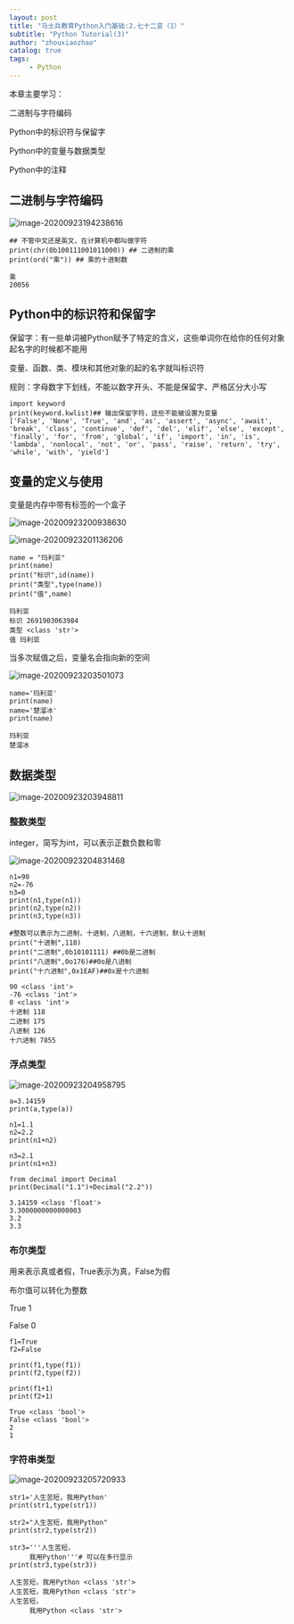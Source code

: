 ```yaml
---
layout: post
title: "马士兵教育Python入门基础:2.七十二变（1）"
subtitle: "Python Tutorial(3)"
author: "zhouxiaozhao"
catalog: true
tags:
     - Python
---
```


本章主要学习：

二进制与字符编码

Python中的标识符与保留字

Python中的变量与数据类型

Python中的注释

## 二进制与字符编码

![image-20200923194238616](/img/posts/2020.9.15/image-20200923194238616.png)

```
## 不管中文还是英文，在计算机中都叫做字符
print(chr(0b100111001011000)) ## 二进制的乘
print(ord("乘")) ## 乘的十进制数

乘
20056
```

## Python中的标识符和保留字

保留字：有一些单词被Python赋予了特定的含义，这些单词你在给你的任何对象起名字的时候都不能用

变量、函数、类、模块和其他对象的起的名字就叫标识符

规则：字母数字下划线，不能以数字开头、不能是保留字、严格区分大小写

```
import keyword
print(keyword.kwlist)## 输出保留字符，这些不能被设置为变量
['False', 'None', 'True', 'and', 'as', 'assert', 'async', 'await', 'break', 'class', 'continue', 'def', 'del', 'elif', 'else', 'except', 'finally', 'for', 'from', 'global', 'if', 'import', 'in', 'is', 'lambda', 'nonlocal', 'not', 'or', 'pass', 'raise', 'return', 'try', 'while', 'with', 'yield']
```

## 变量的定义与使用

变量是内存中带有标签的一个盒子

![image-20200923200938630](/img/posts/2020.9.15/image-20200923200938630.png)

![image-20200923201136206](/img/posts/2020.9.15/image-20200923201136206.png)

```
name = "玛利亚"
print(name)
print("标识",id(name))
print("类型",type(name))
print("值",name)

玛利亚
标识 2691903063984
类型 <class 'str'>
值 玛利亚
```

当多次赋值之后，变量名会指向新的空间

![image-20200923203501073](/img/posts/2020.9.15/image-20200923203501073.png)

```
name='玛利亚'
print(name)
name='楚溜冰'
print(name)

玛利亚
楚溜冰
```

## 数据类型

![image-20200923203948811](/img/posts/2020.9.15/image-20200923203948811.png)

### 整数类型

integer，简写为int，可以表示正数负数和零

![image-20200923204831468](/img/posts/2020.9.15/image-20200923204831468.png)

```
n1=90
n2=-76
n3=0
print(n1,type(n1))
print(n2,type(n2))
print(n3,type(n3))

#整数可以表示为二进制，十进制，八进制，十六进制，默认十进制
print("十进制",118)
print("二进制",0b10101111) ##0b是二进制
print("八进制",0o176)##0o是八进制
print("十六进制",0x1EAF)##0x是十六进制

90 <class 'int'>
-76 <class 'int'>
0 <class 'int'>
十进制 118
二进制 175
八进制 126
十六进制 7855
```



### 浮点类型

![image-20200923204958795](/img/posts/2020.9.15/image-20200923204958795.png)

```
a=3.14159
print(a,type(a))

n1=1.1
n2=2.2
print(n1+n2)

n3=2.1
print(n1+n3)

from decimal import Decimal
print(Decimal("1.1")+Decimal("2.2"))

3.14159 <class 'float'>
3.3000000000000003
3.2
3.3
```

### 布尔类型

用来表示真或者假，True表示为真，False为假

布尔值可以转化为整数

True 1

False 0

```
f1=True
f2=False

print(f1,type(f1))
print(f2,type(f2))

print(f1+1)
print(f2+1)

True <class 'bool'>
False <class 'bool'>
2
1
```

### 字符串类型

![image-20200923205720933](/img/posts/2020.9.15/image-20200923205720933.png)

```
str1='人生苦短，我用Python'
print(str1,type(str1))

str2="人生苦短，我用Python"
print(str2,type(str2))

str3='''人生苦短， 
     我用Python'''# 可以在多行显示
print(str3,type(str3))

人生苦短，我用Python <class 'str'>
人生苦短，我用Python <class 'str'>
人生苦短， 
     我用Python <class 'str'>
```

